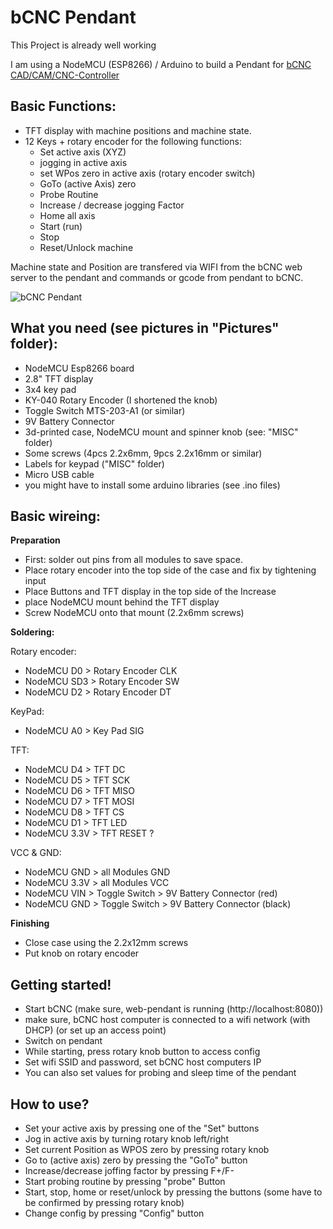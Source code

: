 # bCNC Pendant

This Project is already well working

I am using a NodeMCU (ESP8266) / Arduino to build a Pendant for [bCNC CAD/CAM/CNC-Controller](https://github.com/vlachoudis/bCNC)


## Basic Functions:

- TFT display with machine positions and machine state.
- 12 Keys + rotary encoder for the following functions:
  - Set active axis (XYZ)
  - jogging in active axis
  - set WPos zero in active axis (rotary encoder switch)
  - GoTo (active Axis) zero
  - Probe Routine
  - Increase / decrease jogging Factor
  - Home all axis
  - Start (run)
  - Stop
  - Reset/Unlock machine

Machine state and Position are transfered via WIFI from the bCNC web server to the pendant and commands or gcode from pendant to bCNC.

![bCNC Pendant](/Pictures/bCNC-pendant.jpg)


## What you need (see pictures in "Pictures" folder):

- NodeMCU Esp8266 board
- 2.8" TFT display
- 3x4 key pad
- KY-040 Rotary Encoder (I shortened the knob)
- Toggle Switch MTS-203-A1 (or similar)
- 9V Battery Connector
- 3d-printed case, NodeMCU mount and spinner knob (see: "MISC" folder)
- Some screws (4pcs 2.2x6mm, 9pcs 2.2x16mm or similar)
- Labels for keypad ("MISC" folder)
- Micro USB cable
- you might have to install some arduino libraries (see .ino files)



## Basic wireing:

**Preparation**

- First: solder out pins from all modules to save space.
- Place rotary encoder into the top side of the case and fix by tightening input
- Place Buttons and TFT display in the top side of the Increase
- place NodeMCU mount behind the TFT display
- Screw NodeMCU onto that mount (2.2x6mm screws)

**Soldering:**

Rotary encoder:
- NodeMCU D0   >   Rotary Encoder CLK
- NodeMCU SD3  >   Rotary Encoder SW
- NodeMCU D2   >   Rotary Encoder DT

KeyPad:
- NodeMCU A0   >   Key Pad SIG

TFT:
- NodeMCU D4   >   TFT DC
- NodeMCU D5   >   TFT SCK
- NodeMCU D6   >   TFT MISO
- NodeMCU D7   >   TFT MOSI
- NodeMCU D8   >   TFT CS
- NodeMCU D1   >   TFT LED
- NodeMCU 3.3V >   TFT RESET ?

VCC & GND:
- NodeMCU GND  >   all Modules GND
- NodeMCU 3.3V >   all Modules VCC
- NodeMCU VIN  >   Toggle Switch  >  9V Battery Connector (red)
- NodeMCU GND  >   Toggle Switch  >  9V Battery Connector (black)


**Finishing**

- Close case using the 2.2x12mm screws
- Put knob on rotary encoder




## Getting started!

- Start bCNC (make sure, web-pendant is running (http://localhost:8080))
- make sure, bCNC host computer is connected to a wifi network (with DHCP) (or set up an access point)
- Switch on pendant
- While starting, press rotary knob button to access config
- Set wifi SSID and password, set bCNC host computers IP
- You can also set values for probing and sleep time of the pendant

## How to use?

- Set your active axis by pressing one of  the "Set" buttons
- Jog in active axis by turning rotary knob left/right
- Set current Position as WPOS zero by pressing rotary knob
- Go to (active axis) zero by pressing the "GoTo" button
- Increase/decrease joffing factor by pressing F+/F-
- Start probing routine by pressing "probe" Button
- Start, stop, home or reset/unlock by pressing the buttons (some have to be confirmed by pressing rotary knob)
- Change config by pressing "Config" button
